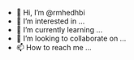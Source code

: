 - 👋 Hi, I’m @rmhedhbi
- 👀 I’m interested in ...
- 🌱 I’m currently learning ...
- 💞️ I’m looking to collaborate on ...
- 📫 How to reach me ...

<!---
rmhedhbi/rmhedhbi is a ✨ special ✨ repository because its `README.md` (this file) appears on your GitHub profile.
You can click the Preview link to take a look at your changes.
--->
